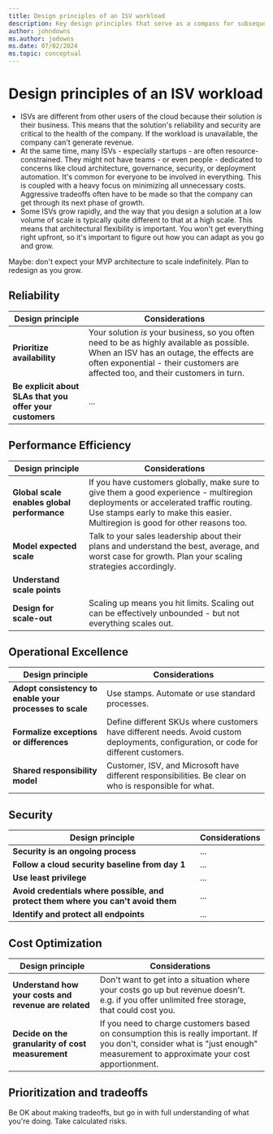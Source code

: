 ```yaml
---
title: Design principles of an ISV workload
description: Key design principles that serve as a compass for subsequent design decisions across technical domains and the critical design areas.
author: johndowns
ms.author: jodowns
ms.date: 07/02/2024
ms.topic: conceptual
---
```


# Design principles of an ISV workload

- ISVs are different from other users of the cloud because their solution *is* their business. This means that the solution's reliability and security are critical to the health of the company. If the workload is unavailable, the company can't generate revenue.
- At the same time, many ISVs - especially startups - are often resource-constrained. They might not have teams - or even people - dedicated to concerns like cloud architecture, governance, security, or deployment automation. It's common for everyone to be involved in everything. This is coupled with a heavy focus on minimizing all unnecessary costs. Aggressive tradeoffs often have to be made so that the company can get through its next phase of growth.
- Some ISVs grow rapidly, and the way that you design a solution at a low volume of scale is typically quite different to that at a high scale. This means that architectural flexibility is important. You won't get everything right upfront, so it's important to figure out how you can adapt as you go and grow.

Maybe: don't expect your MVP architecture to scale indefinitely. Plan to redesign as you grow.

## Reliability

|Design principle|Considerations|
|---|---|
|**Prioritize availability**|Your solution *is* your business, so you often need to be as highly available as possible. When an ISV has an outage, the effects are often exponential - their customers are affected too, and their customers in turn.|
|**Be explicit about SLAs that you offer your customers**|...|

## Performance Efficiency

|Design principle|Considerations|
|---|---|
|**Global scale enables global performance**|If you have customers globally, make sure to give them a good experience - multiregion deployments or accelerated traffic routing. Use stamps early to make this easier. Multiregion is good for other reasons too.|
|**Model expected scale**|Talk to your sales leadership about their plans and understand the best, average, and worst case for growth. Plan your scaling strategies accordingly.| 
|**Understand scale points**||Where are you likely to flex? Common triggers are number of customers (tenants), number of users, transactions per user. Understand how they change as your business grows, and how changes in the values are reflected in your architecture.|
|**Design for scale-out**|Scaling up means you hit limits. Scaling out can be effectively unbounded - but not everything scales out.|

## Operational Excellence

|Design principle|Considerations|
|---|---|
|**Adopt consistency to enable your processes to scale**|Use stamps. Automate or use standard processes.|
|**Formalize exceptions or differences**|Define different SKUs where customers have different needs. Avoid custom deployments, configuration, or code for different customers.|
|**Shared responsibility model**|Customer, ISV, and Microsoft have different responsibilities. Be clear on who is responsible for what.|

## Security

|Design principle|Considerations|
|---|---|
|**Security is an ongoing process**|...|
|**Follow a cloud security baseline from day 1**|...| Even if your customers today are relaxed, assume you will eventually get customers who want to audit you. Make your life easier by doing |**things right from the start - it's not much work if you do it early and often.
|**Use least privilege**|...|
|**Avoid credentials where possible, and protect them where you can't avoid them**|...|
|**Identify and protect all endpoints**|...|

## Cost Optimization

|Design principle|Considerations|
|---|---|
|**Understand how your costs and revenue are related**|Don't want to get into a situation where your costs go up but revenue doesn't. e.g. if you offer unlimited free storage, that could cost you.|
|**Decide on the granularity of cost measurement**|If you need to charge customers based on consumption this is really important. If you don't, consider what is "just enough" measurement to approximate your cost apportionment.|

## Prioritization and tradeoffs

Be OK about making tradeoffs, but go in with full understanding of what you're doing. Take calculated risks.
